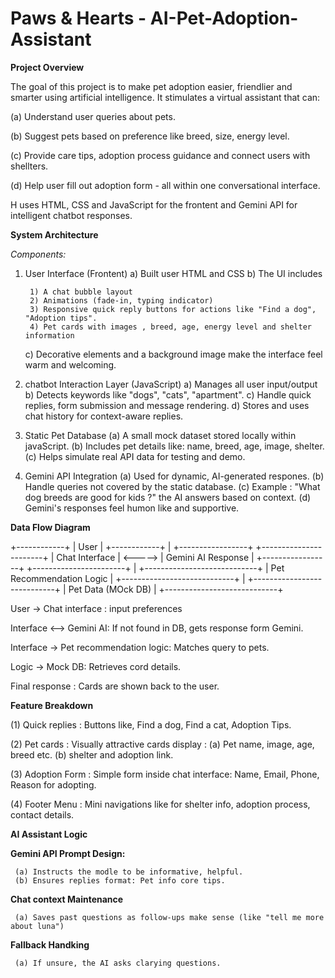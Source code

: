 # Paws & Hearts - AI-Pet-Adoption-Assistant
**Project Overview**

The goal of this project is to make pet adoption easier, friendlier and smarter using artificial intelligence. It stimulates a virtual assistant that can: 

(a) Understand user queries about pets. 

(b) Suggest pets based on preference like breed, size, energy level. 

(c) Provide care tips, adoption process guidance and connect users with shellters.

(d) Help user fill out adoption form - all within one conversational interface.

H uses HTML, CSS and JavaScript for the frontent and Gemini API for intelligent chatbot responses.

**System Architecture**

*Components:*
1. User Interface (Frontent)
   a) Built user HTML and CSS
   b) The UI includes
   
        1) A chat bubble layout
        2) Animations (fade-in, typing indicator)
        3) Responsive quick reply buttons for actions like "Find a dog", "Adoption tips".
        4) Pet cards with images , breed, age, energy level and shelter information
   c) Decorative elements and a background image make the interface feel warm and welcoming.
         
  2. chatbot Interaction Layer (JavaScript)
     a) Manages all user input/output
     b) Detects keywords like  "dogs", "cats", "apartment".
     c) Handle quick replies, form submission and message rendering.
     d) Stores and uses chat history for context-aware replies.
     
3. Static Pet Database
   (a) A small mock dataset stored locally within javaScript.
   (b) Includes pet details like: name, breed, age, image, shelter.
   (c) Helps simulate real API data for testing and demo.

4. Gemini API Integration
   (a) Used for dynamic, AI-generated respones.
   (b) Handle queries not covered by the static database.
   (c) Example : "What dog breeds are good for kids ?" the AI answers based on context.
   (d) Gemini's responses feel humon like and supportive.

**Data Flow Diagram**

   +------------+
   |    User    |
   +------------+
          |
   +-----------------+               +-----------------------+
   | Chat Interface  |     <----->   |  Gemini AI Response   |
   +-----------------+               +-----------------------+
          |
   +----------------------------+
   |  Pet Recommendation Logic  |
   +----------------------------+
          |
   +----------------------------+
   |  Pet Data (MOck DB)        |
   +----------------------------+


User -> Chat interface : input preferences

Interface <--> Gemini AI: If not found in DB, gets response form Gemini.

Interface -> Pet recommendation logic: Matches query to pets.

Logic -> Mock DB: Retrieves cord details.

Final response : Cards are shown back to the user.

**Feature Breakdown**

(1) Quick replies : Buttons like, Find a dog, Find a cat, Adoption Tips.

(2) Pet cards : Visually attractive cards display :
               (a) Pet name, image, age, breed etc.
               (b) shelter and adoption link.
               
(3) Adoption Form : Simple form inside chat interface: Name, Email, Phone, Reason for adopting.

(4) Footer Menu : Mini navigations like for shelter info, adoption process, contact details.

**AI Assistant Logic**

**Gemini API Prompt Design:**

     (a) Instructs the modle to be informative, helpful.
     (b) Ensures replies format: Pet info core tips.

**Chat context Maintenance**

     (a) Saves past questions as follow-ups make sense (like "tell me more about luna")
     
**Fallback Handking**

     (a) If unsure, the AI asks clarying questions.


